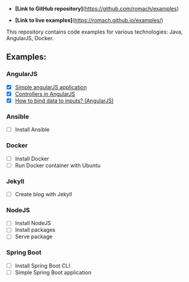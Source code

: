 - **[Link to GitHub repository]**(https://github.com/romach/examples)

- **[Link to live examples]**(https://romach.github.io/examples/)

This repository contains code examples for various technologies: Java, AngularJS, Docker.

## Examples:

### AngularJS
- [x] [Simple angularJS application](angularjs/simple-angular-js-application)
- [x] [Controllers in AngularJS](angularjs/controllers)
- [x] [How to bind data to inputs? (AngularJS)](angularjs/bind-data-to-inputs)

### Ansible
- [ ] Install Ansible

### Docker
- [ ] Install Docker
- [ ] Run Docker container with Ubuntu

### Jekyll
- [ ] Create blog with Jekyll

### NodeJS
- [ ] Install NodeJS
- [ ] Install packages
- [ ] Serve package

### Spring Boot
- [ ] Install Spring Boot CLI
- [ ] Simple Spring Boot application